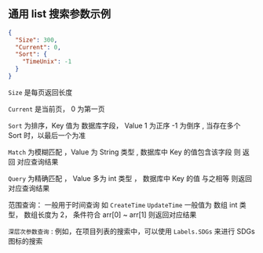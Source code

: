 ## 通用 list 搜索参数示例

```json
{
  "Size": 300,
  "Current": 0,
  "Sort": {
    "TimeUnix": -1
  }
}
```

`Size` 是每页返回长度

`Current` 是当前页， 0 为第一页

`Sort` 为排序，Key 值为 数据库字段， Value 1 为正序 -1 为倒序 , 当存在多个 Sort 时，以最后一个为准

`Match` 为模糊匹配 ，Value 为 String 类型 , 数据库中 Key 的值包含该字段 则 返回 对应查询结果

`Query` 为精确匹配 ， Value 多为 int 类型 ， 数据库中 Key 的值 与之相等 则返回对应查询结果

范围查询： 一般用于时间查询 如 `CreateTime` `UpdateTime` 一般值为 数组 int 类型， 数组长度为 2， 条件符合 arr[0] ~ arr[1] 则返回对应结果

`深层次参数查询` : 例如，在项目列表的搜索中，可以使用 `Labels.SDGs` 来进行 SDGs 图标的搜索
